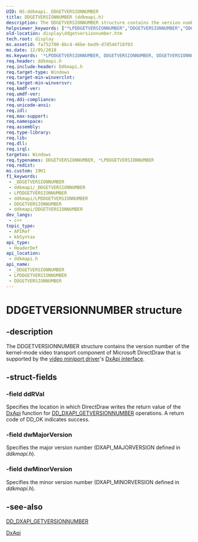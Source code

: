 ```yaml
---
UID: NS:ddkmapi._DDGETVERSIONNUMBER
title: DDGETVERSIONNUMBER (ddkmapi.h)
description: The DDGETVERSIONNUMBER structure contains the version number of the kernel-mode video transport component of Microsoft DirectDraw that is supported by the video miniport driver's DxApi interface.
helpviewer_keywords: ["*LPDDGETVERSIONNUMBER","DDGETVERSIONNUMBER","DDGETVERSIONNUMBER structure [Display Devices]","LPDDGETVERSIONNUMBER","LPDDGETVERSIONNUMBER structure pointer [Display Devices]","ddkmapi/DDGETVERSIONNUMBER","ddkmapi/LPDDGETVERSIONNUMBER","ddstrcts_82a9e57e-1569-44f2-b903-41140e18621f.xml","display.ddgetversionnumber"]
old-location: display\ddgetversionnumber.htm
tech.root: display
ms.assetid: fa752700-8bc4-46be-bed9-d7d546f18f03
ms.date: 12/05/2018
ms.keywords: '*LPDDGETVERSIONNUMBER, DDGETVERSIONNUMBER, DDGETVERSIONNUMBER structure [Display Devices], LPDDGETVERSIONNUMBER, LPDDGETVERSIONNUMBER structure pointer [Display Devices], ddkmapi/DDGETVERSIONNUMBER, ddkmapi/LPDDGETVERSIONNUMBER, ddstrcts_82a9e57e-1569-44f2-b903-41140e18621f.xml, display.ddgetversionnumber'
req.header: ddkmapi.h
req.include-header: Ddkmapi.h
req.target-type: Windows
req.target-min-winverclnt: 
req.target-min-winversvr: 
req.kmdf-ver: 
req.umdf-ver: 
req.ddi-compliance: 
req.unicode-ansi: 
req.idl: 
req.max-support: 
req.namespace: 
req.assembly: 
req.type-library: 
req.lib: 
req.dll: 
req.irql: 
targetos: Windows
req.typenames: DDGETVERSIONNUMBER, *LPDDGETVERSIONNUMBER
req.redist: 
ms.custom: 19H1
f1_keywords:
 - _DDGETVERSIONNUMBER
 - ddkmapi/_DDGETVERSIONNUMBER
 - LPDDGETVERSIONNUMBER
 - ddkmapi/LPDDGETVERSIONNUMBER
 - DDGETVERSIONNUMBER
 - ddkmapi/DDGETVERSIONNUMBER
dev_langs:
 - c++
topic_type:
 - APIRef
 - kbSyntax
api_type:
 - HeaderDef
api_location:
 - ddkmapi.h
api_name:
 - _DDGETVERSIONNUMBER
 - LPDDGETVERSIONNUMBER
 - DDGETVERSIONNUMBER
---
```


# DDGETVERSIONNUMBER structure


## -description

The DDGETVERSIONNUMBER structure contains the version number of the kernel-mode video transport component of Microsoft DirectDraw that is supported by the <a href="/windows-hardware/drivers/display/video-miniport-drivers-in-the-windows-2000-display-driver-model">video miniport driver</a>'s <a href="/windows-hardware/drivers/ddi/content/index">DxApi interface</a>.

## -struct-fields

### -field ddRVal

Specifies the location in which DirectDraw writes the return value of the <a href="/windows-hardware/drivers/ddi/content/dxapi/nf-dxapi-dxapi">DxApi</a> function for <a href="/previous-versions/windows/hardware/drivers/ff550637(v=vs.85)">DD_DXAPI_GETVERSIONNUMBER</a> operations. A return code of DD_OK indicates success.

### -field dwMajorVersion

Specifies the major version number (DXAPI_MAJORVERSION defined in <i>ddkmapi.h</i>).

### -field dwMinorVersion

Specifies the minor version number (DXAPI_MINORVERSION defined in <i>ddkmapi.h</i>).

## -see-also

<a href="/previous-versions/windows/hardware/drivers/ff550637(v=vs.85)">DD_DXAPI_GETVERSIONNUMBER</a>



<a href="/windows-hardware/drivers/ddi/content/dxapi/nf-dxapi-dxapi">DxApi</a>

